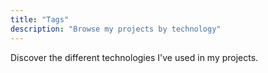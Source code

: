 ```yaml
---
title: "Tags"
description: "Browse my projects by technology"
---
```


Discover the different technologies I've used in my projects.